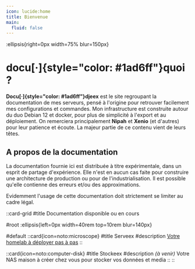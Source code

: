 ```yaml
---
icon: lucide:home
title: Bienvenue
main:
  fluid: false
---
```

:ellipsis{right=0px width=75% blur=150px}

# docu[·]{style="color: #1ad6ff"}quoi ?

__Docu[·]{style="color: #1ad6ff"}djeex__ est le site regroupant la documentation de mes serveurs, pensé à l'origine pour retrouver facilement mes configurations et commandes. Mon infrastructure est construite autour du duo Debian 12 et docker, pour plus de simplicité à l'export et au déploiement. On remerciera principalement __Nipah__ et __Xenio__ (et d'autres) pour leur patience et écoute. La majeur partie de ce contenu vient de leurs têtes.

## A propos de la documentation

La documentation fournie ici est distribuée à titre expérimentale, dans un esprit de partage d'expérience. Elle n'est en aucun cas faite pour construire une architecture de production ou pour de l'industrialisation. Il est possible qu'elle contienne des erreurs et/ou des approximations.

Evidemment l'usage de cette documentation doit strictement se limiter au cadre légal.

::card-grid
#title
Documentation disponible ou en cours

#root
:ellipsis{left=0px width=40rem top=10rem blur=140px}

#default
  ::card{icon=noto:microscope}
  #title
  Serveex
  #description
  [Votre homelab à déployer pas à pas](/serveex/introduction)
  ::

  ::card{icon=noto:computer-disk}
  #title
  Stockeex
  #description
  *(à venir)* Votre NAS maison à créer chez vous pour stocker vos données et media
  ::
::

